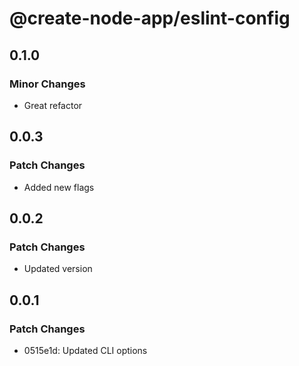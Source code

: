 # @create-node-app/eslint-config

## 0.1.0

### Minor Changes

- Great refactor

## 0.0.3

### Patch Changes

- Added new flags

## 0.0.2

### Patch Changes

- Updated version

## 0.0.1

### Patch Changes

- 0515e1d: Updated CLI options
